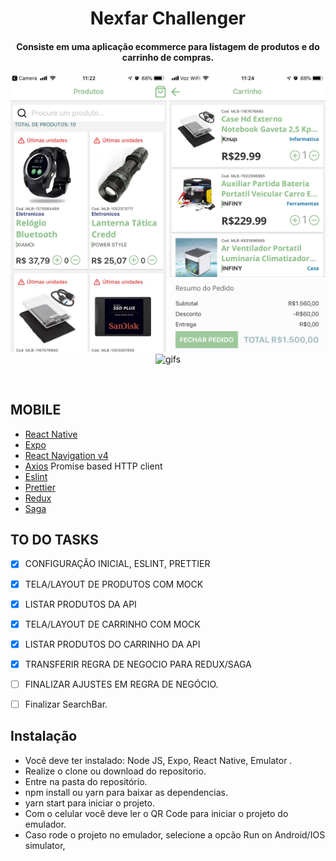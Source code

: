 <h1 align="center">
    Nexfar Challenger
</h1>

<h4 align="center">
  Consiste em uma aplicação ecommerce para listagem de produtos e do carrinho de compras.


</h4>
<p align="center">
  <img alt="login" src=".github/ss1.jpeg" width="250px>



<p align="center">
  <img alt="cart" src=".github/ss2.jpeg" width="250px>

</p>
<p align="center">
  <img alt="gifs" src=".github/videogif.gif" width="250px">

</p>
<br>



##  MOBILE

- [React Native](https://facebook.github.io/react-native/)
- [Expo](https://expo.io/)
- [React Navigation v4](https://reactnavigation.org/)
- [Axios](https://github.com/axios/axios) Promise based HTTP client
- [Eslint]()
- [Prettier]()
- [Redux]()
- [Saga]()


##  TO DO TASKS

- [X] CONFIGURAÇÃO INICIAL, ESLINT, PRETTIER
- [X] TELA/LAYOUT DE PRODUTOS COM MOCK
- [X] LISTAR PRODUTOS DA API
- [X] TELA/LAYOUT DE CARRINHO COM MOCK
- [X] LISTAR PRODUTOS DO CARRINHO DA API
- [X] TRANSFERIR REGRA DE NEGOCIO PARA REDUX/SAGA
- [ ] FINALIZAR AJUSTES EM REGRA DE NEGÓCIO.
- [ ] Finalizar SearchBar.






## Instalação
- Você deve ter instalado: Node JS, Expo, React Native, Emulator .
- Realize o clone ou download do repositorio.
- Entre na pasta do repositório.
- npm install ou yarn para baixar as dependencias.
- yarn start para iniciar o projeto.
- Com o celular você deve ler o QR Code para iniciar o projeto do emulador.
- Caso rode o projeto no emulador, selecione a opcão Run on Android/IOS simulator,






